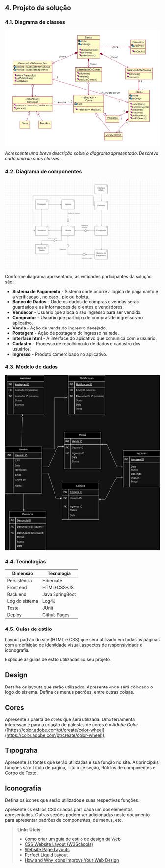 ## 4. Projeto da solução

### 4.1. Diagrama de classes

![Diagrama de classes](images/classes.gif "Diagrama de classes")

_Acrescente uma breve descrição sobre o diagrama apresentado. Descreva cada uma de suas classes._

### 4.2. Diagrama de componentes

![Diagrama de componentes](images/DiagramaComponentes.png)


Conforme diagrama apresentado, as entidades participantes da solução são:

- **Sistema de Pagamento** - Sistema onde ocorre a logica de pagamanto e a verificacao , no caso , pix ou boleta.
- **Banco de Dados** - Onde os dados de compras e vendas serao guardados e as informacoes de clientes e vendedores.
- **Vendedor** - Usuario que aloca o seu ingresso para ser vendido.
- **Comprador** - Usuario que participa de compras de ingressos no aplicativo. 
- **Venda** - Ação de venda do ingresso desejado.
- **Postagem** - Ação de postagem do ingresso na rede.
- **Interface html** - A interface do aplicativo que comunica com o usuário.
- **Cadastro** - Processo de recolhimento de dados e cadastro dos usuários.
- **Ingresso** - Produto comercioado no aplicativo.

    


### 4.3. Modelo de dados

![Diagrama de Entidade Relacionamento de Exemplo](images/ModeloDeDados.png)

### 4.4. Tecnologias

| **Dimensão**   | **Tecnologia**  |
| ---            | ---             |
| Persistência   | Hibernate       |
| Front end      | HTML+CSS+JS     |
| Back end       | Java SpringBoot |
| Log do sistema | Log4J           |
| Teste          | JUnit           |
| Deploy         | Github Pages    |


### 4.5. Guias de estilo

Layout padrão do site (HTML e CSS) que será utilizado em todas as páginas com a definição de identidade visual, aspectos de responsividade e iconografia.

Explique as guias de estilo utilizadas no seu projeto.

## Design

Detalhe os layouts que serão utilizados. Apresente onde será colocado o logo do sistema. Defina os menus padrões, entre outras coisas.


## Cores

Apresente a paleta de cores que será utilizada. Uma ferramenta interessante para a criação de palestas de cores é o *Adobe Color* ([https://color.adobe.com/pt/create/color-wheel](https://color.adobe.com/pt/create/color-wheel)).


## Tipografia

Apresente as fontes que serão utilizadas e sua função no site. As principais funções são: Título de página, Título de seção, Rótulos de componentes e Corpo de Texto.


## Iconografia

Defina os ícones que serão utilizados e suas respectivas funções.

Apresente os estilos CSS criados para cada um dos elementos apresentados.
Outras seções podem ser adicionadas neste documento para apresentar padrões de componentes, de menus, etc.


> **Links Úteis**:
>
> - [Como criar um guia de estilo de design da Web](https://edrodrigues.com.br/blog/como-criar-um-guia-de-estilo-de-design-da-web/#)
> - [CSS Website Layout (W3Schools)](https://www.w3schools.com/css/css_website_layout.asp)
> - [Website Page Layouts](http://www.cellbiol.com/bioinformatics_web_development/chapter-3-your-first-web-page-learning-html-and-css/website-page-layouts/)
> - [Perfect Liquid Layout](https://matthewjamestaylor.com/perfect-liquid-layouts)
> - [How and Why Icons Improve Your Web Design](https://usabilla.com/blog/how-and-why-icons-improve-you-web-design/)
